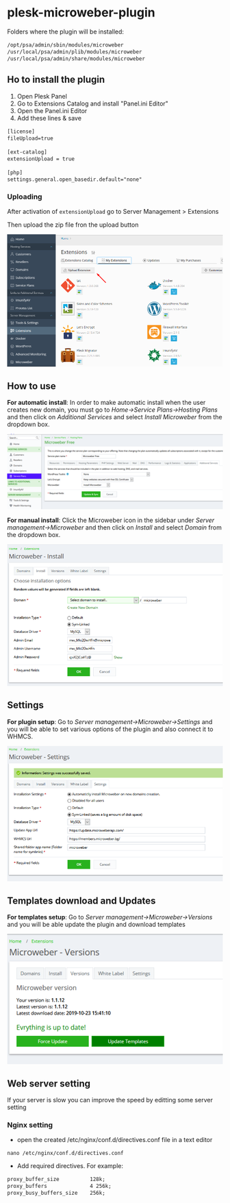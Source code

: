 # plesk-microweber-plugin

Folders where the plugin will be installed:
```
/opt/psa/admin/sbin/modules/microweber
/usr/local/psa/admin/plib/modules/microweber
/usr/local/psa/admin/share/modules/microweber
```

## Ho to install the plugin
1. Open Plesk Panel
2. Go to Extensions Catalog and install "Panel.ini Editor"
3. Open the Panel.ini Editor
4. Add these lines & save

```
[license]
fileUpload=true

[ext-catalog] 
extensionUpload = true

[php] 
settings.general.open_basedir.default="none"
```

### Uploading

After activation of `extensionUpload` go to Server Management > Extensions

Then upload the zip file fron the upload button

![upload_extension.png](assets/upload_extension.png "") 



## How to use 


**For automatic install**: In order to make automatic install when the user creates new domain, you must go to *Home->Service Plans->Hosting Plans* and then click on *Additional Services* and select *Install Microweber* from the dropdown box. 
 
![plan.png](assets/plan.png "") 




**For manual install**: Click the Microweber icon in the sidebar under *Server management->Microweber* and then click on *Install* and select *Domain* from the dropdown box. 
 
![plan.png](assets/install.png "") 


## Settings


**For plugin setup**: Go to *Server management->Microweber->Settings* and you will be able to set various options of the plugin and also connect it to WHMCS. 
 
![plan.png](assets/settings.png "") 


## Templates download and Updates 


**For templates setup**: Go to *Server management->Microweber->Versions* and you will be able update the plugin and download templates 
 
![plan.png](assets/versions.png "") 


##  Web server setting


If your server is slow you can improve the speed by editting some server setting

### Nginx setting 

-  open the created /etc/nginx/conf.d/directives.conf file in a text editor


```
nano /etc/nginx/conf.d/directives.conf
```

-  Add required directives. For example:
```
proxy_buffer_size          128k;
proxy_buffers              4 256k;
proxy_busy_buffers_size    256k;
```
